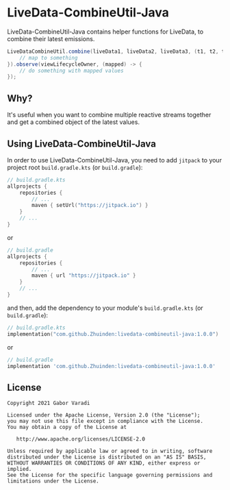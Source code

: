 # LiveData-CombineUtil-Java

LiveData-CombineUtil-Java contains helper functions for LiveData, to combine their latest emissions.

``` java
LiveDataCombineUtil.combine(liveData1, liveData2, liveData3, (t1, t2, t3) -> {
    // map to something
}).observe(viewLifecycleOwner, (mapped) -> {
    // do something with mapped values
});
```

## Why?

It's useful when you want to combine multiple reactive streams together and get a combined object of the latest values.

## Using LiveData-CombineUtil-Java

In order to use LiveData-CombineUtil-Java, you need to add `jitpack` to your project root `build.gradle.kts`
(or `build.gradle`):

``` kotlin
// build.gradle.kts
allprojects {
    repositories {
        // ...
        maven { setUrl("https://jitpack.io") }
    }
    // ...
}
```

or

``` groovy
// build.gradle
allprojects {
    repositories {
        // ...
        maven { url "https://jitpack.io" }
    }
    // ...
}
```

and then, add the dependency to your module's `build.gradle.kts` (or `build.gradle`):

``` kotlin
// build.gradle.kts
implementation("com.github.Zhuinden:livedata-combineutil-java:1.0.0")
```

or

``` groovy
// build.gradle
implementation 'com.github.Zhuinden:livedata-combineutil-java:1.0.0'
```

## License

    Copyright 2021 Gabor Varadi

    Licensed under the Apache License, Version 2.0 (the "License");
    you may not use this file except in compliance with the License.
    You may obtain a copy of the License at

       http://www.apache.org/licenses/LICENSE-2.0

    Unless required by applicable law or agreed to in writing, software
    distributed under the License is distributed on an "AS IS" BASIS,
    WITHOUT WARRANTIES OR CONDITIONS OF ANY KIND, either express or implied.
    See the License for the specific language governing permissions and
    limitations under the License.
